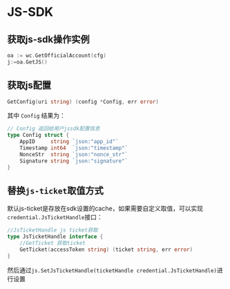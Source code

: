 # JS-SDK

## 获取js-sdk操作实例
```go
oa := wc.GetOfficialAccount(cfg)
j:=oa.GetJS()
```

## 获取js配置
```go
GetConfig(uri string) (config *Config, err error)
```

其中 `Config` 结果为：
```go
// Config 返回给用户jssdk配置信息
type Config struct {
	AppID     string `json:"app_id"`
	Timestamp int64  `json:"timestamp"`
	NonceStr  string `json:"nonce_str"`
	Signature string `json:"signature"`
}
```

## 替换`js-ticket`取值方式

默认js-ticket是存放在sdk设置的cache，如果需要自定义取值，可以实现`credential.JsTicketHandle`接口：
```go
//JsTicketHandle js ticket获取
type JsTicketHandle interface {
	//GetTicket 获取ticket
	GetTicket(accessToken string) (ticket string, err error)
}
```

然后通过`js.SetJsTicketHandle(ticketHandle credential.JsTicketHandle)`进行设置